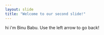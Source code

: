 ```yaml
---
layout: slide
title: "Welcome to our second slide!"
---
```

hi i'm Binu Babu. 
Use the left arrow to go back!
